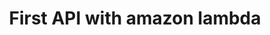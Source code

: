 ---
title: First API with amazon lambda
category: web-dev
resource-url: http://docs.aws.amazon.com/lambda/latest/dg/getting-started.html
blurb: Create your own API using amazon lambda and a popular  web language
suggester: Faiz 
audience: beginner
---